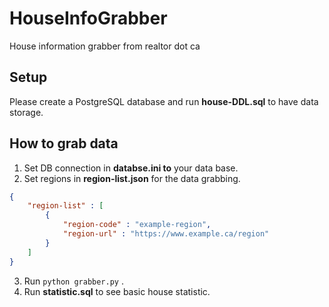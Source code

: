 # HouseInfoGrabber
House information grabber from realtor dot ca

## Setup
Please create a PostgreSQL database and run **house-DDL.sql** to have data storage.

## How to grab data
1. Set DB connection in **databse.ini to** your data base.
2. Set regions in **region-list.json** for the data grabbing.
```json
{
    "region-list" : [
        {
            "region-code" : "example-region",
            "region-url" : "https://www.example.ca/region"
        }
    ]
}
```
3. Run ```python grabber.py``` .
4. Run **statistic.sql** to see basic house statistic.

